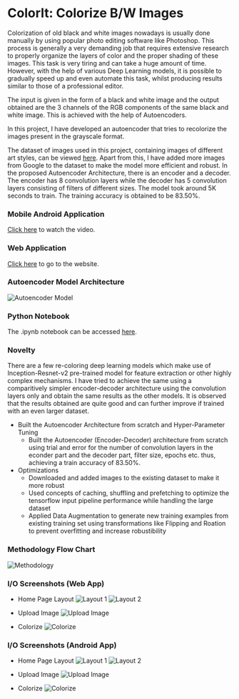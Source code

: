 # ColorIt: Colorize B/W Images
Colorization of old black and white images nowadays is usually done manually by using popular photo editing software like Photoshop. This process is generally a very demanding job that requires extensive research to properly organize the layers of color and the proper shading of these images. This task is very tiring and can take a huge amount of time. However, with the help of various Deep Learning models, it is possible to gradually speed up and even automate this task, whilst producing results similar to those of a professional editor.

The input is given in the form of a black and white image and the output obtained are the 3 channels of the RGB components of the same black and white image. This is achieved with the help of Autoencoders.

In this project, I have developed an autoencoder that tries to recolorize the images present in the grayscale format.

The dataset of images used in this project, containing images of different art styles, can be viewed [here](https://www.kaggle.com/thedownhill/art-images-drawings-painting-sculpture-engraving/version/2). Apart from this, I have added more images from Google to the dataset to make the model more efficient and robust. In the proposed Autoencoder Architecture, there is an encoder and a decoder. The encoder has 8 convolution layers while the decoder has 5 convolution layers consisting of filters of different sizes. The model took around 5K seconds to train. The training accuracy is obtained to be 83.50%.

### Mobile Android Application
[Click here](https://youtu.be/iviUiaPFw7U) to watch the video.

### Web Application
[Click here](https://colorit-from-bnw.herokuapp.com/) to go to the website.

### Autoencoder Model Architecture
![Autoencoder Model](https://i.ibb.co/Wxjpg1R/1-nqz-Wupx-C60i-AH2d-Yr-FT78-Q.png "Autoencoder Model")

### Python Notebook
The .ipynb notebook can be accessed [here](https://nbviewer.org/github/lakkshh/ColorIt-Colorize-BW-Images/blob/master/ColorIt%20Color%20BW%20Photographs.ipynb).

### Novelty
There are a few re-coloring deep learning models which make use of Inception-Resnet-v2 pre-trained model for feature extraction or other highly complex mechanisms. I have tried to achieve the same using a comparitively simpler encoder-decoder architecture using the convolution layers only and obtain the same results as the other models. It is observed that the results obtained are quite good and can further improve if trained with an even larger dataset.

- Built the Autoencoder Architecture from scratch and Hyper-Parameter Tuning
    - Built the Autoencoder (Encoder-Decoder) architecture from scratch using trial and error for the number of convolution layers in the econder part and the decoder part, filter size, epochs etc. thus, achieving a train accuracy of 83.50%.
- Optimizations
    - Downloaded and added images to the existing dataset to make it more robust
    - Used concepts of caching, shuffling and prefetching to optimize the tensorflow input pipeline performance while handling the large dataset
    - Applied Data Augmentation to generate new training examples from existing training set using transformations like Flipping and Roation to prevent overfitting and increase robustibility

### Methodology Flow Chart
![Methodology](https://i.ibb.co/6N6G4qV/Copy-of-Add-a-heading.png "Methodology")

### I/O Screenshots (Web App)
- Home Page Layout
![Layout 1](https://i.ibb.co/ZNKycyT/Screenshot-214.png "Layput 1")
![Layout 2](https://i.ibb.co/PGdXgG5/Screenshot-215.png "Layput 2")

- Upload Image
![Upload Image](https://i.ibb.co/R39zCG4/Screenshot-216.png "Upload Image")

- Colorize
![Colorize](https://i.ibb.co/2kNrscQ/Screenshot-217.png "Colorize")

### I/O Screenshots (Android App)
- Home Page Layout
![Layout 1](https://i.ibb.co/2YMGz3q/Screenshot-20211015-211834.jpg "Layput 1")
![Layout 2](https://i.ibb.co/87WNXWr/Screenshot-20211015-211840.jpg "Layput 2")

- Upload Image
![Upload Image](https://i.ibb.co/4j9MfRV/Screenshot-20211015-211853.jpg "Upload Image")

- Colorize
![Colorize](https://i.ibb.co/2Z2fT0b/Screenshot-20211015-211917.jpg "Colorize")
